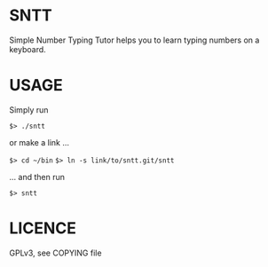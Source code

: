 SNTT
====

Simple Number Typing Tutor helps you to learn typing numbers on a keyboard.

USAGE
=====

Simply run

`$> ./sntt`

or make a link ...

`$> cd ~/bin`
`$> ln -s link/to/sntt.git/sntt`

... and then run

`$> sntt`

LICENCE
=======

GPLv3, see COPYING file
